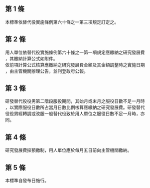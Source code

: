第 1 條
-------
本標準依替代役實施條例第六十條之一第三項規定訂定之。

第 2 條
-------
用人單位依替代役實施條例第六十條之一第一項規定應繳納之研究發展費  
，其繳納計算公式如附件。  
依前項計算公式核算應繳納之研究發展費金額及其金額調整時之實施日期  
，由主管機關辦理公告，並刊登政府公報。

第 3 條
-------
研發替代役役男第二階段服役期間，其始月或末月之服役日數不足一月時  
，以實際服役日數所占當月日數比例核算應繳納之研究發展費。研發替代  
役役男經轉調或改服一般替代役致於用人單位之服役日數不足一月時，亦  
同。

第 4 條
-------
研究發展費採預繳制，用人單位應於每月五日前向主管機關繳納。

第 5 條
-------
本標準自發布日施行。

